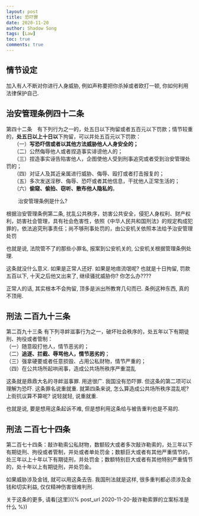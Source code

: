 ```yaml
---
layout: post
title: 恐吓罪
date: 2020-11-20
author: Shadow Song
tags: [Law]
toc: true
comments: true
---
```


## 情节设定

加入有人不断对你进行人身威胁, 例如声称要把你杀掉或者欧打一顿, 你如何利用法律保护自己. 

## 治安管理条例四十二条

第四十二条　有下列行为之一的，处五日以下拘留或者五百元以下罚款；情节较重的，**处五日以上十日以**下拘留，可以并处五百元以下罚款：  
　　（一）**写恐吓信或者以其他方法威胁他人人身安全的；**  
　　（二）公然侮辱他人或者捏造事实诽谤他人的；  
　　（三）捏造事实诬告陷害他人，企图使他人受到刑事追究或者受到治安管理处罚的；  
　　（四）对证人及其近亲属进行威胁、侮辱、殴打或者打击报复的；  
　　（五）多次发送淫秽、侮辱、恐吓或者其他信息，干扰他人正常生活的；  
　　（六）**偷窥、偷拍、窃听、散布他人隐私的**。  　　

　　
治安管理条例是什么? 

根据治安管理条例第二条, 扰乱公共秩序，妨害公共安全，侵犯人身权利、财产权利，妨害社会管理，具有社会危害性，依照《中华人民共和国刑法》的规定构成犯罪的，依法追究刑事责任；尚不够刑事处罚的，由公安机关依照本法给予治安管理处罚

也就是说, 法院管不了的那些小罪名, 报案到公安机关的, 公安机关根据管理条例处理. 

这条就没什么意义. 如果是正常人还好. 如果是地痞流氓呢? 也就是十日拘留, 罚款五百以下, 十天之后他又出来了, 继续骚扰威胁你? 你怎么办???? 

正常人的话, 其实根本不会拘留, 顶多是派出所教育几句而已. 条例这种东西, 真的不顶用. 

## 刑法 二百九十三条

 第二百九十三条    有下列寻衅滋事行为之一，破坏社会秩序的，处五年以下有期徒刑、拘役或者管制：  
        （一）随意殴打他人，情节恶劣的；  
        （二）**追逐、拦截、辱骂他人，情节恶劣的**；  
        （三）强拿硬要或者任意损毁、占用公私财物，情节严重的；  
        （四）在公共场所起哄闹事，造成公共场所秩序严重混乱
        
这条就是鼎鼎大名的寻衅滋事罪. 用途很广. 我国没有恐吓罪. 但这条的第二项可以理解为恐吓. 这条罪名说重就重. 就第四条来说, 怎么算造成公共场所秩序混乱呢? 上街抗议算不算呢?  说轻就轻, 说重就重. 

也就是说, 要是想用这条起诉不难, 但是想利用这条给与被告重判也是不易的. 


## 刑法 二百七十四条

第二百七十四条：敲诈勒索公私财物，数额较大或者多次敲诈勒索的，处三年以下有期徒刑、拘役或者管制，并处或者单处罚金；数额巨大或者有其他严重情节的，处三年以上十年以下有期徒刑，并处罚金；数额特别巨大或者有其他特别严重情节的，处十年以上有期徒刑，并处罚金。

如果威胁涉及金钱, 就可以用这条去告. 我国刑法就是这样, 很多重判都必须涉及金钱和切实利益, 仅仅精神伤害很难判刑. 

关于这条的更多, 请看[这里]({% post_url  2020-11-20-敲诈勒索罪的立案标准是什么 %})
